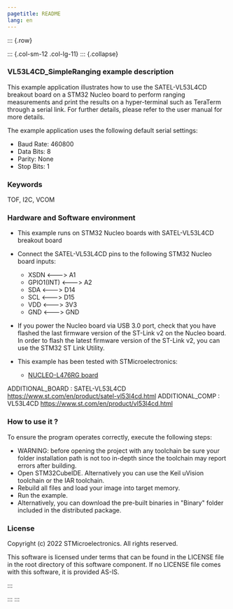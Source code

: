 ```yaml
---
pagetitle: README
lang: en
---
```


::: {.row}

::: {.col-sm-12 .col-lg-11}
::: {.collapse}
<div>

### <b>VL53L4CD_SimpleRanging example description</b>

This example application illustrates how to use the SATEL-VL53L4CD breakout board on a STM32 Nucleo board 
to perform ranging measurements and print the results on a hyper-terminal such as TeraTerm through a serial link.
For further details, please refer to the user manual for more details.

The example application uses the following default serial settings:

  - Baud Rate: 460800
  - Data Bits: 8
  - Parity: None
  - Stop Bits: 1


### <b>Keywords</b>

TOF, I2C, VCOM

### <b>Hardware and Software environment</b>

  - This example runs on STM32 Nucleo boards with SATEL-VL53L4CD breakout board
  - Connect the SATEL-VL53L4CD pins to the following STM32 Nucleo board inputs:
    - XSDN <---> A1
    - GPIO1(INT) <---> A2
    - SDA <---> D14
    - SCL <---> D15
    - VDD <---> 3V3
    - GND <---> GND

  - If you power the Nucleo board via USB 3.0 port, check that you have flashed the last firmware version of
    the ST-Link v2 on the Nucleo board. In order to flash the latest firmware version of the 
    ST-Link v2, you can use the STM32 ST Link Utility.
  - This example has been tested with STMicroelectronics:
    - [NUCLEO-L476RG board](https://www.st.com/en/product/nucleo-l476rg.html)

ADDITIONAL_BOARD : SATEL-VL53L4CD https://www.st.com/en/product/satel-vl53l4cd.html
ADDITIONAL_COMP : VL53L4CD https://www.st.com/en/product/vl53l4cd.html

### <b>How to use it ?</b>

To ensure the program operates correctly, execute the following steps:

 - WARNING: before opening the project with any toolchain be sure your folder
   installation path is not too in-depth since the toolchain may report errors
   after building.
 - Open STM32CubeIDE.
   Alternatively you can use the Keil uVision toolchain or the IAR toolchain.
 - Rebuild all files and load your image into target memory.
 - Run the example.
 - Alternatively, you can download the pre-built binaries in "Binary" 
   folder included in the distributed package.

### <b>License</b>

Copyright (c) 2022 STMicroelectronics.
All rights reserved.

This software is licensed under terms that can be found in the LICENSE file
in the root directory of this software component.
If no LICENSE file comes with this software, it is provided AS-IS.

</div>
:::

:::
:::
